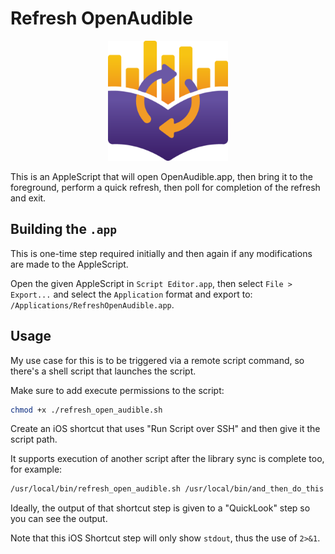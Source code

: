 # Refresh OpenAudible

<p align="center">
<img width="192" alt="Light/Dark Mode Icon" src="icon.png"/>
</p>

This is an AppleScript that will open OpenAudible.app, then bring it to the foreground,
perform a quick refresh, then poll for completion of the refresh and exit.

## Building the `.app`

This is  one-time step required initially and then again if any modifications are made to
the AppleScript.

Open the given AppleScript in `Script Editor.app`, then select `File > Export...` and select
the `Application` format and export to: `/Applications/RefreshOpenAudible.app`.

## Usage

My use case for this is to be triggered via a remote script command, so there's a shell 
script that launches the script.

Make sure to add execute permissions to the script:

```sh
chmod +x ./refresh_open_audible.sh
```

Create an iOS shortcut that uses "Run Script over SSH" and then give it the script path.

It supports execution of another script after the library sync is complete too, for example:

```sh
/usr/local/bin/refresh_open_audible.sh /usr/local/bin/and_then_do_this.sh 2>&1
```

Ideally, the output of that shortcut step is given to a "QuickLook" step so you can see the output.

Note that this iOS Shortcut step will only show `stdout`, thus the use of `2>&1`.
